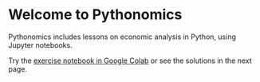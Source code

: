 Welcome to Pythonomics
======================

Pythonomics includes lessons on economic analysis in Python, using
Jupyter notebooks.

Try the [exercise notebook in Google Colab](http://bit.ly/pythonomics-colab)
or see the solutions in the next page.
